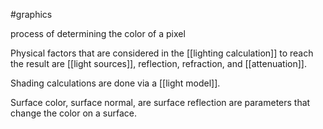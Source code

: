 
#graphics 

process of determining the color of a pixel

Physical factors that are considered in the [[lighting calculation]] to reach the result are [[light sources]], reflection, refraction, and [[attenuation]].

Shading calculations are done via a [[light model]].

Surface color, surface normal, are surface reflection are parameters that change the color on a surface.

